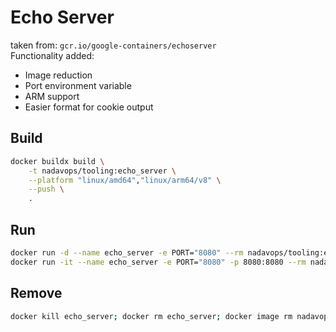 # Echo Server
taken from: `gcr.io/google-containers/echoserver` \
Functionality added:
* Image reduction
* Port environment variable
* ARM support
* Easier format for cookie output

## Build
```bash
docker buildx build \
    -t nadavops/tooling:echo_server \
    --platform "linux/amd64","linux/arm64/v8" \
    --push \
    .
```

## Run
```bash
docker run -d --name echo_server -e PORT="8080" --rm nadavops/tooling:echo_server
docker run -it --name echo_server -e PORT="8080" -p 8080:8080 --rm nadavops/tooling:echo_server
```

## Remove
```bash
docker kill echo_server; docker rm echo_server; docker image rm nadavops/tooling:echo_server
```